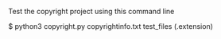 Test the copyright project using this command line

$ python3 copyright.py copyrightinfo.txt test_files (.extension)
